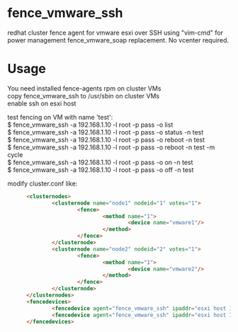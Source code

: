 # fence_vmware_ssh
redhat cluster fence agent for vmware esxi over SSH using "vim-cmd"  for power management
fence_vmware_soap replacement. No vcenter required.
# Usage
You need installed fence-agents rpm on cluster VMs  
copy fence_vmware_ssh to /usr/sbin on cluster VMs  
enable ssh on esxi host

test fencing on VM with name 'test':  
$ fence_vmware_ssh -a 192.168.1.10 -l root -p pass -o list  
$ fence_vmware_ssh -a 192.168.1.10 -l root -p pass -o status -n test  
$ fence_vmware_ssh -a 192.168.1.10 -l root -p pass -o reboot -n test  
$ fence_vmware_ssh -a 192.168.1.10 -l root -p pass -o reboot -n test -m cycle  
$ fence_vmware_ssh -a 192.168.1.10 -l root -p pass -o on -n test  
$ fence_vmware_ssh -a 192.168.1.10 -l root -p pass -o off -n test  

modify cluster.conf like:
```html
      <clusternodes>
              <clusternode name="node1" nodeid="1" votes="1">
                      <fence>
                              <method name="1">
                                      <device name="vmware1"/>
                              </method>
                      </fence>
              </clusternode>
              <clusternode name="node2" nodeid="2" votes="1">
                      <fence>
                              <method name="1">
                                      <device name="vmware2"/>
                              </method>
                      </fence>
              </clusternode>
      </clusternodes>
      <fencedevices>
              <fencedevice agent="fence_vmware_ssh" ipaddr="esxi host IP" login="root" passwd="pass" name="vmware1" port="VMname1"/>
              <fencedevice agent="fence_vmware_ssh" ipaddr="esxi host IP" login="root" passwd="pass" name="vmware2" port="VMname2"/>
      </fencedevices>
```
